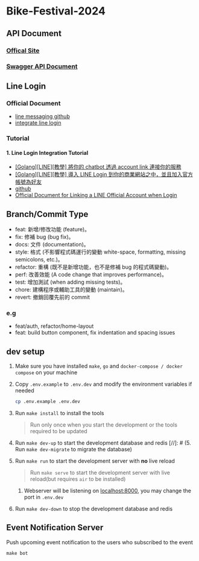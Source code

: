 # Bike-Festival-2024

## API Document

### [Offical Site](https://nckubikefestival.ncku.edu.tw/BikeFestival17th-Frontend/)
### [Swagger API Document](https://gdsc-ncku.github.io/bike-festival-2024-backend/)

## Line Login

### Official Document

- [line messaging github](https://github.com/line/line-bot-sdk-go)
- [integrate line login](https://developers.line.biz/en/docs/line-login/integrate-line-login/)

### Tutorial

#### 1. Line Login Integration Tutorial

- [[Golang][LINE][教學] 將你的 chatbot 透過 account link 連接你的服務](https://www.evanlin.com/line-accountlink/)
- [[Golang][LINE][教學] 導入 LINE Login 到你的商業網站之中，並且加入官方帳號為好友](https://www.evanlin.com/line-login/)
- [github](https://github.com/kkdai/line-login-go)
- [Official Document for Linking a LINE Official Account when Login](https://developers.line.biz/en/docs/line-login/link-a-bot/#link-a-line-official-account)

## Branch/Commit Type

- feat: 新增/修改功能 (feature)。
- fix: 修補 bug (bug fix)。
- docs: 文件 (documentation)。
- style: 格式 (不影響程式碼運行的變動 white-space, formatting, missing semicolons, etc.)。
- refactor: 重構 (既不是新增功能，也不是修補 bug 的程式碼變動)。
- perf: 改善效能 (A code change that improves performance)。
- test: 增加測試 (when adding missing tests)。
- chore: 建構程序或輔助工具的變動 (maintain)。
- revert: 撤銷回覆先前的 commit

### e.g

- feat/auth, refactor/home-layout
- feat: build button component, fix indentation and spacing issues

## dev setup

1. Make sure you have installed `make`, `go` and `docker-compose / docker compose` on your machine
2. Copy `.env.example` to `.env.dev` and modify the environment variables if needed

   ```bash
   cp .env.example .env.dev
   ```

3. Run `make install` to install the tools
   > Run only once when you start the development or the tools required to be updated
4. Run `make dev-up` to start the development database and redis
[//]: # (5. Run `make dev-migrate` to migrate the database)
5. Run `make run` to start the development server with **no** live reload
   > Run `make serve` to start the development server with live reload(but requires `air` to be installed)
   1. Webserver will be listening on [localhost:8000](http://localhost:8000), you may change the port in `.env.dev`
6. Run `make dev-down` to stop the development database and redis

## Event Notification Server

Push upcoming event notification to the users who subscribed to the event

```shell
make bot
```
